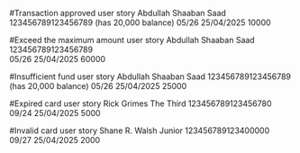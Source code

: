#Transaction approved user story
Abdullah Shaaban Saad
123456789123456789  (has 20,000 balance)
05/26
25/04/2025
10000

#Exceed the maximum amount user story
Abdullah Shaaban Saad
123456789123456789  
05/26
25/04/2025
60000

#Insufficient fund user story
Abdullah Shaaban Saad
123456789123456789  (has 20,000 balance)
05/26
25/04/2025
25000

#Expired card user story
Rick Grimes The Third
123456789123456780  
09/24
25/04/2025
5000

#Invalid card user story
Shane R. Walsh Junior
123456789123400000  
09/27
25/04/2025
2000